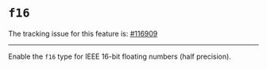 # `f16`

The tracking issue for this feature is: [#116909]

[#116909]: https://github.com/rust-lang/rust/issues/116909

---

Enable the `f16` type for  IEEE 16-bit floating numbers (half precision).
